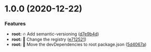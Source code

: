 # 1.0.0 (2020-12-22)


### Features

* **root:** :fire: Add semantic-versioning ([d7e9b4d](https://gitlab.com/jarvis-network/apps/exchange/mono-repo/commit/d7e9b4df5842e8531b4f85d0c5c1e24cd01d3e81))
* **root:** :hammer: Change the registry ([e712521](https://gitlab.com/jarvis-network/apps/exchange/mono-repo/commit/e712521eed64bd80bb81adbf04b23a76e3e7f08d))
* **root:** :tada: Move the devDependencies to root package.json ([5d4067a](https://gitlab.com/jarvis-network/apps/exchange/mono-repo/commit/5d4067a8c8e61107fb8814d3dce6feab02d0682d))
